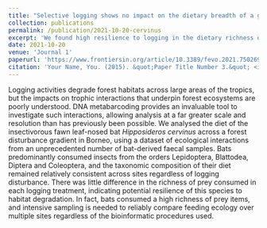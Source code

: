 ```yaml
---
title: "Selective logging shows no impact on the dietary breadth of a generalist bat species: the fawn leaf-nosed bat (<i>Hipposideros cervinus</i>)"
collection: publications
permalink: /publication/2021-10-20-cervinus
excerpt: 'We found high resilience to logging in the dietary richness of a common Bornean bat.'
date: 2021-10-20
venue: 'Journal 1'
paperurl: 'https://www.frontiersin.org/article/10.3389/fevo.2021.750269'
citation: 'Your Name, You. (2015). &quot;Paper Title Number 3.&quot; <i>Journal 1</i>. 1(3).'
---
```


Logging activities degrade forest habitats across large areas of the tropics, but the impacts on trophic interactions that underpin forest ecosystems are poorly understood. DNA metabarcoding provides an invaluable tool to investigate such interactions, allowing analysis at a far greater scale and resolution than has previously been possible. We analysed the diet of the insectivorous fawn leaf-nosed bat *Hipposideros cervinus* across a forest disturbance gradient in Borneo, using a dataset of ecological interactions from an unprecedented number of bat-derived faecal samples. Bats predominantly consumed insects from the orders Lepidoptera, Blattodea, Diptera and Coleoptera, and the taxonomic composition of their diet remained relatively consistent across sites regardless of logging disturbance. There was little difference in the richness of prey consumed in each logging treatment, indicating potential resilience of this species to habitat degradation. In fact, bats consumed a high richness of prey items, and intensive sampling is needed to reliably compare feeding ecology over multiple sites regardless of the bioinformatic procedures used.